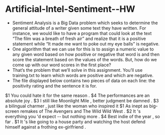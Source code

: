 # Artificial-Intel-Sentiment--HW

- Sentiment Analysis is a Big Data problem which seeks to determine the general attitude of a writer given some text they have written. For instance, we would like to have a program that could look at the text “The film was a breath of fresh air” and realize that it is a positive statement while “It made me want to poke out my eye balls” is negative. 
- One algorithm that we can use for this is to assign a numeric value to any given word based on how positive or negative that word is and then score the statement based on the values of the words. But, how do we come up with our word scores in the first place?
- That’s the problem that we’ll solve in this assignment. You’ll use training.txt to learn which words are positive and which are negative.
- The file displayed below contains two pieces of data on each line: the positivity rating and the sentence it is for. 

$1 You could hate it for the same reason .
$4 The performances are an absolute joy .
$3 I still like Moonlight Mile , better judgment be damned .
$3 a bilingual charmer , just like the woman who inspired it
$1 As inept as big-screen remakes of The Avengers and The Wild Wild West .
$2 It 's everything you 'd expect -- but nothing more .
$4 Best indie of the year , so far .
$1 It 's like going to a house party and watching the host defend himself against a frothing ex-girlfriend .
